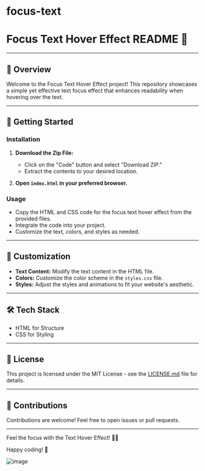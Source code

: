 # focus-text

# Focus Text Hover Effect README 🚀

---

## 🌟 Overview

Welcome to the Focus Text Hover Effect project! This repository showcases a simple yet effective text focus effect that enhances readability when hovering over the text.

---

## 🚀 Getting Started

### Installation

1. **Download the Zip File:**
   - Click on the "Code" button and select "Download ZIP."
   - Extract the contents to your desired location.

2. **Open `index.html` in your preferred browser.**

### Usage

- Copy the HTML and CSS code for the focus text hover effect from the provided files.
- Integrate the code into your project.
- Customize the text, colors, and styles as needed.

---

## 🎨 Customization

- **Text Content:** Modify the text content in the HTML file.
- **Colors:** Customize the color scheme in the `styles.css` file.
- **Styles:** Adjust the styles and animations to fit your website's aesthetic.

---

## 🛠️ Tech Stack

- HTML for Structure
- CSS for Styling

---

## 📄 License

This project is licensed under the MIT License - see the [LICENSE.md](LICENSE.md) file for details.

---

## 🤝 Contributions

Contributions are welcome! Feel free to open issues or pull requests.

---

Feel the focus with the Text Hover Effect! 🚀📖

Happy coding! 🌟

![image](https://github.com/elijahgummer/focus-text/assets/96103526/bc971eec-1c0f-4381-bd28-a88d39f9e90e)
